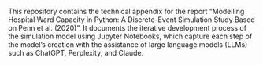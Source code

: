 This repository contains the technical appendix for the report “Modelling Hospital Ward Capacity in Python: A Discrete-Event Simulation Study Based on Penn et al. (2020)”. It documents the iterative development process of the simulation model using Jupyter Notebooks, which capture each step of the model’s creation with the assistance of large language models (LLMs) such as ChatGPT, Perplexity, and Claude.
